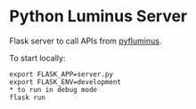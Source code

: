 # Python Luminus Server

Flask server to call APIs from [pyfluminus](https://github.com/raynoldng/pyfluminus). 

To start locally: 
```
export FLASK_APP=server.py
export FLASK_ENV=development
* to run in debug mode
flask run
```